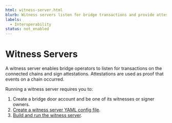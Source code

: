 ```yaml
---
html: witness-server.html
blurb: Witness servers listen for bridge transactions and provide attestations.
labels:
  - Interoperability
status: not_enabled
---
```

# Witness Servers

A witness server enables bridge operators to listen for transactions on the connected chains and sign attestations. Attestations are used as proof that events on a chain occurred.

Running a witness server requires you to:

1. Create a bridge door account and be one of its witnesses or signer owners.
2. [Create a witness server YAML config file](witness-server-configuration.md).
3. [Build and run the witness server](build-and-run-witness-servers.md).